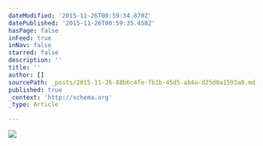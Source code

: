 ```yaml
---
dateModified: '2015-11-26T00:59:34.870Z'
datePublished: '2015-11-26T00:59:35.458Z'
hasPage: false
inFeed: true
inNav: false
starred: false
description: ''
title: ''
author: []
sourcePath: _posts/2015-11-26-88b6c4fe-fb1b-45d5-ab4a-d25d0a1593a0.md
published: true
_context: 'http://schema.org'
_type: Article

---
```

![](https://the-grid-user-content.s3-us-west-2.amazonaws.com/03ce596c-1337-4910-98b0-fc95a3d7fe0a.jpg)